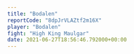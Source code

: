```yaml
---
title: "Bodalen"
reportCode: "8dpJrVLAZtf2m16X"
player: "Bodalen"
fight: "High King Maulgar"
date: 2021-06-27T18:56:46.792000+00:00
---
```


